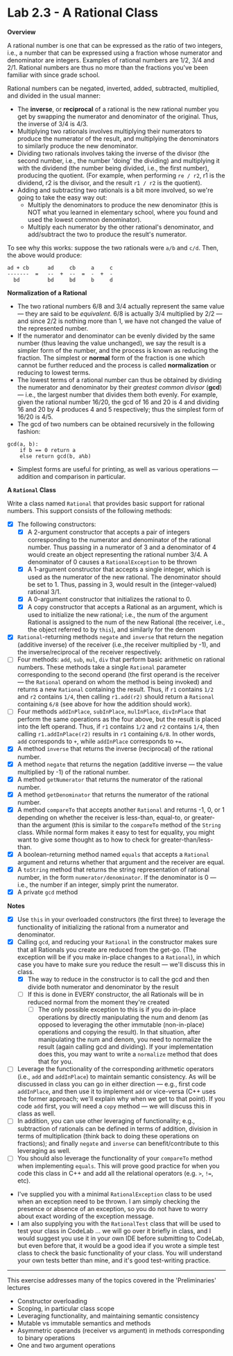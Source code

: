 # Lab 2.3 - A Rational Class

**Overview**

A rational number is one that can be expressed as the ratio of two integers, i.e., a number that can be expressed using a fraction whose numerator and denominator are integers. Examples of rational numbers are 1/2, 3/4 and 2/1. Rational numbers are thus no more than the fractions you've been familiar with since grade school.

Rational numbers can be negated, inverted, added, subtracted, multiplied, and divided in the usual manner:
- The **inverse**, or **reciprocal** of a rational is the new rational number you get by swapping the numerator and denominator of the original. Thus, the inverse of 3/4 is 4/3.
- Multiplying two rationals involves multiplying their numerators to produce the numerator of the result, and multiplying the denominators to similarly produce the new denominator.
- Dividing two rationals involves taking the inverse of the divisor (the second number, i.e., the number 'doing' the dividing) and multiplying it with the dividend (the number being divided, i.e., the first number), producing the quotient. (For example, when performing `re / r2`, r1 is the dividend, r2 is the divisor, and the result `r1 / r2` is the quotient).
- Adding and subtracting two rationals is a bit more involved, so we're going to take the easy way out:
    - Multiply the denominators to produce the new denominator (this is NOT what you learned in elementary school, where you found and used the lowest common denominator).
    - Multiply each numerator by the other rational's denominator, and add/subtract the two to produce the result's numerator.

To see why this works: suppose the two rationals were `a/b` and `c/d`. Then, the above would produce:

```
ad + cb      ad     cb     a     c
-------  =   --  +  --  =  -  +  -
  bd         bd     bd     b     d
```

**Normalization of a Rational**

- The two rational numbers 6/8 and 3/4 actually represent the same value — they are said to be *equivalent*. 6/8 is actually 3/4 multiplied by 2/2 — and since 2/2 is nothing more than 1, we have not changed the value of the represented number.
- If the numerator and denominator can be evenly divided by the same number (thus leaving the value unchanged), we say the result is a simpler form of the number, and the process is known as reducing the fraction. The simplest or **normal** form of the fraction is one which cannot be further reduced and the process is called **normalization** or reducing to lowest terms.
- The lowest terms of a rational number can thus be obtained by dividing the numerator and denominator by their *greatest common divisor* (**gcd**) — i.e., the largest number that divides them both evenly. For example, given the rational number 16/20, the gcd of 16 and 20 is 4 and dividing 16 and 20 by 4 produces 4 and 5 respectively; thus the simplest form of 16/20 is 4/5.
- The gcd of two numbers can be obtained recursively in the following fashion:

```
gcd(a, b):
    if b == 0 return a
    else return gcd(b, a%b)
```

- Simplest forms are useful for printing, as well as various operations — addition and comparison in particular.

**A `Rational` Class**

Write a class named `Rational` that provides basic support for rational numbers. This support consists of the following methods:
- [X] The following constructors:
    - [X] A 2-argument constructor that accepts a pair of integers corresponding to the numerator and denominator of the rational number. Thus passing in a numerator of 3 and a denominator of 4 would create an object representing the rational number 3/4. A denominator of 0 causes a `RationalException` to be thrown
    - [X] A 1-argument constructor that accepts a single integer, which is used as the numerator of the new rational. The denominator should be set to 1. Thus, passing in 3, would result in the (integer-valued) rational 3/1.
    - [X] A 0-argument constructor that initializes the rational to 0.
    - [X] A copy constructor that accepts a Rational as an argument, which is used to initialize the new rational; i.e., the num of the argument Rational is assigned to the num of the new Rational (the receiver, i.e., the object referred to by `this`), and similarly for the denom
- [X] `Rational`-returning methods `negate` and `inverse` that return the negation (additive inverse) of the receiver (i.e.,the receiver multiplied by -1), and the inverse/reciprocal of the receiver respectively.
- [ ] Four methods: `add`, `sub`, `mul`, `div` that perform basic arithmetic on rational numbers. These methods take a single `Rational` parameter corresponding to the second operand (the first operand is the receiver — the `Rational` operand on whom the method is being invoked) and returns a new `Rational` containing the result. Thus, if `r1` contains `1/2` and `r2` contains `1/4`, then calling `r1.add(r2)` should return a `Rational` containing `6/8` (see above for how the addition should work).
- [ ] Four methods `addInPlace`, `subInPlace`, `mulInPlace`, `divInPlace` that perform the same operations as the four above, but the result is placed into the left operand. Thus, if `r1` contains `1/2` and `r2` contains `1/4`, then calling `r1.addInPlace(r2)` results in `r1` containing `6/8`. In other words, `add` corresponds to `+`, while `addInPlace` corresponds to `+=`.
- [X] A method `inverse` that returns the inverse (reciprocal) of the rational number.
- [X] A method `negate` that returns the negation (additive inverse — the value multiplied by -1) of the rational number.
- [X] A method `getNumerator` that returns the numerator of the rational number.
- [X] A method `getDenominator` that returns the numerator of the rational number.
- [X] A method `compareTo` that accepts another `Rational` and returns -1, 0, or 1 depending on whether the receiver is less-than, equal-to, or greater-than the argument (this is similar to the `compareTo` method of the `String` class. While normal form makes it easy to test for equality, you might want to give some thought as to how to check for greater-than/less-than.
- [X] A boolean-returning method named `equals` that accepts a `Rational` argument and returns whether that argument and the receiver are equal.
- [X] A `toString` method that returns the string representation of rational number, in the form `numerator/denominator`. If the denominator is 0 — i.e., the number if an integer, simply print the numerator.
- [X] A private `gcd` method

**Notes**

- [X] Use `this` in your overloaded constructors (the first three) to leverage the functionality of initializing the rational from a numerator and denominator.
- [X] Calling `gcd`, and reducing your `Rational` in the constructor makes sure that all Rationals you create are reduced from the get-go. (The exception will be if you make in-place changes to a `Rational`), in which case you have to make sure you reduce the result — we'll discuss this in class.
    - [X] The way to reduce in the constructor is to call the gcd and then divide both numerator and denominator by the result
    - [ ] If this is done in EVERY constructor, the all Rationals will be in reduced normal from the moment they're created
        - [ ] The only possible exception to this is if you do in-place operations by directly manipulating the num and denom (as opposed to leveraging the other immutable (non-in-place) operations and copying the result). In that situation, after manipulating the num and denom, you need to normalize the result (again calling gcd and dividing). If your implementation does this, you may want to write a `normalize` method that does that for you.
- [ ] Leverage the functionality of the corresponding arithmetic operators (i.e., `add` and `addInPlace`) to maintain semantic consistency. As will be discussed in class you can go in either direction — e.g., first code `addInPlace`, and then use it to implement `add` or vice-versa (C++ uses the former approach; we'll explain why when we get to that point). If you code `add` first, you will need a `copy` method — we will discuss this in class as well.
- [ ] In addition, you can use other leveraging of functionality; e.g., subtraction of rationals can be defined in terms of addition, division in terms of multiplication (think back to doing these operations on fractions); and finally `negate` and `inverse` can benefit/contribute to this leveraging as well.
- [ ] You should also leverage the functionality of your `compareTo` method when implementing `equals`. This will prove good practice for when you code this class in C++ and add all the relational operators (e.g. `>`, `!=`, etc).
- I've supplied you with a minimal `RationalException` class to be used when an exception need to be thrown. I am simply checking the presence or absence of an exception, so you do not have to worry about exact wording of the exception message.
- I am also supplying you with the `RationalTest` class that will be used to test your class in CodeLab … we will go over it briefly in class, and I would suggest you use it in your own IDE before submitting to CodeLab, but even before that, it would be a good idea if you wrote a simple test class to check the basic functionality of your class. You will understand your own tests better than mine, and it's good test-writing practice.

---

This exercise addresses many of the topics covered in the 'Preliminaries' lectures
- Constructor overloading
- Scoping, in particular class scope
- Leveraging functionality, and maintaining semantic consistency
- Mutable vs immutable semantics and methods
- Asymmetric operands (receiver vs argument) in methods corresponding to binary operations
- One and two argument operations
